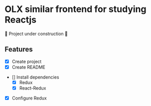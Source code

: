 # OLX similar frontend for studying Reactjs

:construction: Project under construction :construction:

## Features
- [x] Create project
- [x] Create README
- [] Install dependencies
    - [x] Redux
    - [x] React-Redux
- [x] Configure Redux